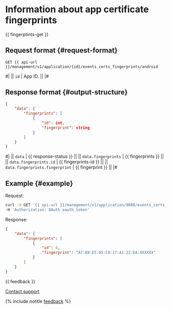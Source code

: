 # Information about app certificate fingerprints

{{ fingerptints-get }}

## Request format {#request-format}

```
GET {{ api-url }}/management/v1/application/{id}/events_certs_fingerprints/android
```

#|
|| `id` | App ID. ||
|#

## Response format {#output-structure}

```json translate=no
{
    "data": {
        "fingerprints": [
            {
                "id": int,
                "fingerprint": string
            }
        ]
    }
}
```

#|
|| `data` | {{ response-status }} ||
|| `data.fingerprints` | {{ fingerprints }} ||
|| `data.fingerprints.id` | {{ fingerprints-id }} ||
|| `data.fingerprints.fingerprint` | {{ fingerprint }} ||
|#

## Example {#example}

Request:

```bash translate=no
curl -X GET '{{ api-url }}/management/v1/application/8888/events_certs_fingerprints/android' \
-H 'Authorization: OAuth oauth_token'
```

Response:

```json translate=no
{
    "data": {
        "fingerprints": [
            {
                "id": 4,
                "fingerprint": "A7:89:E5:05:C8:17:A1:22:EA:XXXXXX"
            }
        ]
    }
}

```

{{ feedback }}

<a href="../../../troubleshooting/feedback-new.html">
  <span class="button">Contact support</span>
</a>

{% include notitle [feedback](../../../_includes/feedback-button.md) %}
